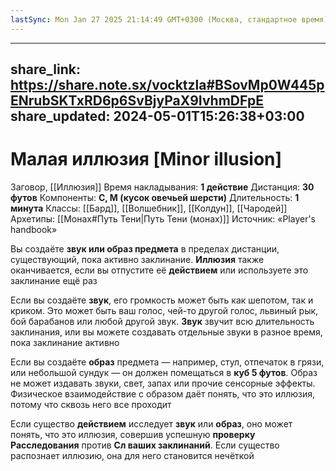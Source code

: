 ```yaml
---
lastSync: Mon Jan 27 2025 21:14:49 GMT+0300 (Москва, стандартное время)
---
```

---
share_link: https://share.note.sx/vocktzla#BSovMp0W445pENrubSKTxRD6p6SvBjyPaX9IvhmDFpE
share_updated: 2024-05-01T15:26:38+03:00
---
# Малая иллюзия [Minor illusion]
Заговор, [[Иллюзия]]
Время накладывания: **1 действие**
Дистанция: **30 футов**
Компоненты: **С, М (кусок овечьей шерсти)**
Длительность: **1 минута**
Классы: [[Бард]], [[Волшебник]], [[Колдун]], [[Чародей]]
Архетипы: [[Монах#Путь Тени|Путь Тени (монах)]]
Источник: «Player's handbook»

Вы создаёте **звук или образ предмета** в пределах дистанции, существующий, пока активно заклинание. **Иллюзия** также оканчивается, если вы отпустите её **действием** или используете это заклинание ещё раз

Если вы создаёте **звук**, его громкость может быть как шепотом, так и криком. Это может быть ваш голос, чей-то другой голос, львиный рык, бой барабанов или любой другой звук. **Звук** звучит всю длительность заклинания, или вы можете создавать отдельные звуки в разное время, пока заклинание активно

Если вы создаёте **образ** предмета — например, стул, отпечаток в грязи, или небольшой сундук — он должен помещаться в **куб 5 футов**. Образ не может издавать звуки, свет, запах или прочие сенсорные эффекты. Физическое взаимодействие с образом даёт понять, что это иллюзия, потому что сквозь него все проходит

Если существо **действием** исследует **звук** или **образ**, оно может понять, что это иллюзия, совершив успешную **проверку Расследования** против **Сл ваших заклинаний**. Если существо распознает иллюзию, она для него становится нечёткой